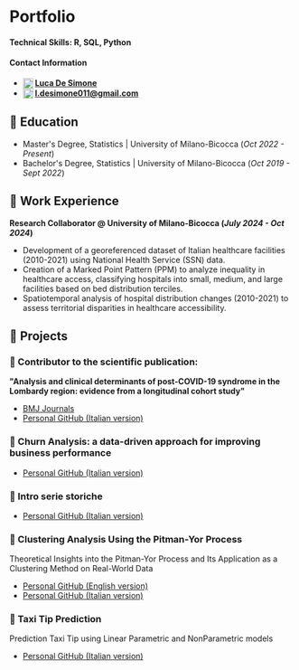 # Portfolio

#### Technical Skills: R, SQL, Python
#### Contact Information  

- **<img src="https://upload.wikimedia.org/wikipedia/commons/thumb/8/81/LinkedIn_icon.svg/1024px-LinkedIn_icon.svg.png" alt="LinkedIn" style="width:18px; vertical-align:text-top;">
[Luca De Simone](https://www.linkedin.com/in/luca-de-simone-77b461273/)**
- **<img src="https://upload.wikimedia.org/wikipedia/commons/thumb/7/7e/Gmail_icon_%282020%29.svg/2560px-Gmail_icon_%282020%29.svg.png" alt="Email" style="width:18px; vertical-align:text-top;"> 
[l.desimone011@gmail.com](mailto:l.desimone011@gmail.com)**

       
## 📌 Education			       		
- Master's Degree, Statistics	| University of Milano-Bicocca (_Oct 2022 - Present_)	 			        		
- Bachelor's Degree, Statistics | University of Milano-Bicocca (_Oct 2019 - Sept 2022_)


## 📌 Work Experience
**Research Collaborator @ University of Milano-Bicocca (_July 2024 - Oct 2024_)**
- Development of a georeferenced dataset of Italian healthcare facilities (2010-2021) using National Health Service (SSN) data.
- Creation of a Marked Point Pattern (PPM) to analyze inequality in healthcare access, classifying hospitals into small, medium, and large facilities based on bed distribution terciles.
- Spatiotemporal analysis of hospital distribution changes (2010-2021) to assess territorial disparities in healthcare accessibility.


## 📌 Projects
### 📄 Contributor to the scientific publication:  

**"Analysis and clinical determinants of post-COVID-19 syndrome in the Lombardy region: evidence from a longitudinal cohort study"**  
- [BMJ Journals](https://bmjopen.bmj.com/content/14/2/e075185)  
- [Personal GitHub (Italian version)](https://lucadesimonegit.github.io/portfolio/SelfSelectionRegressionLongCovid_ITA.pdf)

### 📄 Churn Analysis: a data-driven approach for improving business performance

- [Personal GitHub (Italian version)](https://lucadesimonegit.github.io/portfolio/PitmanYorProcessAnalysis_ITA.pdf)


### 📄 Intro serie storiche
- [Personal GitHub (Italian version)](https://lucadesimonegit.github.io/portfolio/PitmanYorProcessAnalysis_ITA.pdf)


### 📄 Clustering Analysis Using the Pitman-Yor Process  
Theoretical Insights into the Pitman-Yor Process and Its Application as a Clustering Method on Real-World Data
- [Personal GitHub (English version)](https://lucadesimonegit.github.io/portfolio/PitmanYorProcessAnalysis_ENG.pdf)
- [Personal GitHub (Italian version)](https://lucadesimonegit.github.io/portfolio/PitmanYorProcessAnalysis_ITA.pdf)

### 📄 Taxi Tip Prediction   
Prediction Taxi Tip using Linear Parametric and NonParametric models
- [Personal GitHub (Italian version)](https://lucadesimonegit.github.io/portfolio/TaxiTipPrediction_ITA.pdf)



  
